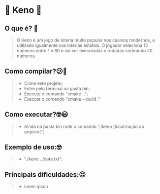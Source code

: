 # :money_mouth_face: Keno :money_mouth_face:
## O que é? :thinking:
> O Keno é um jogo de loteria muito popular nos casinos modernos, e utilizado igualmente nas loterias estatais.
> O jogador seleciona 15 números entre 1 e 80 e vai ser executadas x rodadas sorteando 20 números.
## Como compilar?:confused::thinking:
> - Clone este projeto;
> - Entre pelo terminal na pasta bin;
> - Execute o comando "cmake ..";
> - Execute o comando "cmake --build ."
## Como executar?:nerd_face::smiley:
> - Ainda na pasta bin rode o comando "./keno [localização do arquivo]";
## Exemplo de uso::nerd_face:
> - "./keno ../data.txt";
## Principais dificuldades::persevere:
> - lorem ipsun
